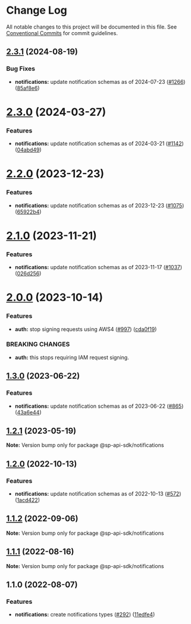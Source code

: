 # Change Log

All notable changes to this project will be documented in this file.
See [Conventional Commits](https://conventionalcommits.org) for commit guidelines.

## [2.3.1](https://github.com/bizon/selling-partner-api-sdk/compare/@sp-api-sdk/notifications@2.3.0...@sp-api-sdk/notifications@2.3.1) (2024-08-19)

### Bug Fixes

* **notifications:** update notification schemas as of 2024-07-23 ([#1266](https://github.com/bizon/selling-partner-api-sdk/issues/1266)) ([85af8e6](https://github.com/bizon/selling-partner-api-sdk/commit/85af8e6437c18e43026f42dec0858aacff1f9257))

# [2.3.0](https://github.com/bizon/selling-partner-api-sdk/compare/@sp-api-sdk/notifications@2.2.0...@sp-api-sdk/notifications@2.3.0) (2024-03-27)

### Features

* **notifications:** update notification schemas as of 2024-03-21 ([#1142](https://github.com/bizon/selling-partner-api-sdk/issues/1142)) ([04abd49](https://github.com/bizon/selling-partner-api-sdk/commit/04abd49e28aa36a0c09b12e082dd3e9f2f713710))

# [2.2.0](https://github.com/bizon/selling-partner-api-sdk/compare/@sp-api-sdk/notifications@2.1.0...@sp-api-sdk/notifications@2.2.0) (2023-12-23)

### Features

* **notifications:** update notification schemas as of 2023-12-23 ([#1075](https://github.com/bizon/selling-partner-api-sdk/issues/1075)) ([65922b4](https://github.com/bizon/selling-partner-api-sdk/commit/65922b40078bf2488f278134c9991b8628ab868c))

# [2.1.0](https://github.com/bizon/selling-partner-api-sdk/compare/@sp-api-sdk/notifications@2.0.0...@sp-api-sdk/notifications@2.1.0) (2023-11-21)

### Features

* **notifications:** update notification schemas as of 2023-11-17 ([#1037](https://github.com/bizon/selling-partner-api-sdk/issues/1037)) ([026d256](https://github.com/bizon/selling-partner-api-sdk/commit/026d256527918b9f908e9384d48bb0ec208f11e2))

# [2.0.0](https://github.com/bizon/selling-partner-api-sdk/compare/@sp-api-sdk/notifications@1.3.0...@sp-api-sdk/notifications@2.0.0) (2023-10-14)

### Features

* **auth:** stop signing requests using AWS4 ([#997](https://github.com/bizon/selling-partner-api-sdk/issues/997)) ([cda0f19](https://github.com/bizon/selling-partner-api-sdk/commit/cda0f190959b6e5b124446696f3efdcc7cfbadfe))

### BREAKING CHANGES

* **auth:** this stops requiring IAM request signing.

## [1.3.0](https://github.com/bizon/selling-partner-api-sdk/compare/@sp-api-sdk/notifications@1.2.1...@sp-api-sdk/notifications@1.3.0) (2023-06-22)

### Features

* **notifications:** update notification schemas as of 2023-06-22 ([#865](https://github.com/bizon/selling-partner-api-sdk/issues/865)) ([43a6e44](https://github.com/bizon/selling-partner-api-sdk/commit/43a6e441740461050361c974e31c632f20558e3b))

## [1.2.1](https://github.com/bizon/selling-partner-api-sdk/compare/@sp-api-sdk/notifications@1.2.0...@sp-api-sdk/notifications@1.2.1) (2023-05-19)

**Note:** Version bump only for package @sp-api-sdk/notifications

## [1.2.0](https://github.com/bizon/selling-partner-api-sdk/compare/@sp-api-sdk/notifications@1.1.2...@sp-api-sdk/notifications@1.2.0) (2022-10-13)

### Features

* **notifications:** update notification schemas as of 2022-10-13 ([#572](https://github.com/bizon/selling-partner-api-sdk/issues/572)) ([1acd422](https://github.com/bizon/selling-partner-api-sdk/commit/1acd4229844f8eb19ab251987997cf362ff625d4))

## [1.1.2](https://github.com/bizon/selling-partner-api-sdk/compare/@sp-api-sdk/notifications@1.1.1...@sp-api-sdk/notifications@1.1.2) (2022-09-06)

**Note:** Version bump only for package @sp-api-sdk/notifications

## [1.1.1](https://github.com/bizon/selling-partner-api-sdk/compare/@sp-api-sdk/notifications@1.1.0...@sp-api-sdk/notifications@1.1.1) (2022-08-16)

**Note:** Version bump only for package @sp-api-sdk/notifications

## 1.1.0 (2022-08-07)

### Features

* **notifications:** create notifications types ([#292](https://github.com/bizon/selling-partner-api-sdk/issues/292)) ([11edfe4](https://github.com/bizon/selling-partner-api-sdk/commit/11edfe4306b9ce54aaba1fc17a8c177a5ef57bb8))

